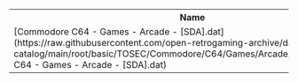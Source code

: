 <table>
<tr><th>Name</th><th>Size</th></tr>
<tr><td>[Commodore C64 - Games - Arcade - [SDA].dat](https://raw.githubusercontent.com/open-retrogaming-archive/dat-catalog/main/root/basic/TOSEC/Commodore/C64/Games/Arcade/[SDA]/Commodore C64 - Games - Arcade - [SDA].dat)</td><td>5057</td></tr>
</table>
